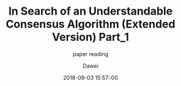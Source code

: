 ---
layout:     post
title:      "In Search of an Understandable Consensus Algorithm (Extended Version) Part_1"
subtitle:   "paper reading"
date:       2018-09-03 15:57::00
author:     "Dawei"
header-img: img/planet_earth_4k.jpg
tags:
    - 技术随想
---